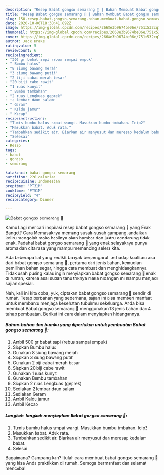 ```yaml
---
description: "Resep Babat gongso semarang 🥩 | Bahan Membuat Babat gongso semarang 🥩 Yang Sempurna"
title: "Resep Babat gongso semarang 🥩 | Bahan Membuat Babat gongso semarang 🥩 Yang Sempurna"
slug: 150-resep-babat-gongso-semarang-bahan-membuat-babat-gongso-semarang-yang-sempurna
date: 2020-10-06T18:38:41.892Z
image: https://img-global.cpcdn.com/recipes/2668e3b9674be06e/751x532cq70/babat-gongso-semarang-🥩-foto-resep-utama.jpg
thumbnail: https://img-global.cpcdn.com/recipes/2668e3b9674be06e/751x532cq70/babat-gongso-semarang-🥩-foto-resep-utama.jpg
cover: https://img-global.cpcdn.com/recipes/2668e3b9674be06e/751x532cq70/babat-gongso-semarang-🥩-foto-resep-utama.jpg
author: Jack Drake
ratingvalue: 5
reviewcount: 6
recipeingredient:
- "500 gr babat sapi rebus sampai empuk"
- " Bumbu halus"
- "8 siung bawang merah"
- "3 siung bawang putih"
- "2 biji cabai merah besar"
- "20 biji cabe rawit"
- "1 ruas kunyit"
- " Bumbu tambahan"
- "2 ruas Lengkuas geprek"
- "2 lembar daun salam"
- " Garam"
- " Kaldu jamur"
- " Kecap"
recipeinstructions:
- "Tumis bumbu halus smpai wangi. Masukkan bumbu tmbahan. Icip2"
- "Masukkan babat. Aduk rata."
- "Tambahkan sedikit air. Biarkan air menyusut dan meresap kedalam babat."
- "Selesai"
categories:
- Resep
tags:
- babat
- gongso
- semarang

katakunci: babat gongso semarang 
nutrition: 226 calories
recipecuisine: Indonesian
preptime: "PT31M"
cooktime: "PT51M"
recipeyield: "4"
recipecategory: Dinner

---
```



![Babat gongso semarang 🥩](https://img-global.cpcdn.com/recipes/2668e3b9674be06e/751x532cq70/babat-gongso-semarang-🥩-foto-resep-utama.jpg)

Kamu Lagi mencari inspirasi resep babat gongso semarang 🥩 yang Enak Banget? Cara Memasaknya memang susah-susah gampang. andaikan keliru mengolah maka hasilnya akan hambar dan justru cenderung tidak enak. Padahal babat gongso semarang 🥩 yang enak selayaknya punya aroma dan cita rasa yang mampu memancing selera kita.

Ada beberapa hal yang sedikit banyak berpengaruh terhadap kualitas rasa dari babat gongso semarang 🥩, pertama dari jenis bahan, kemudian pemilihan bahan segar, hingga cara membuat dan menghidangkannya. Tidak usah pusing kalau ingin menyiapkan babat gongso semarang 🥩 enak di rumah, karena asal sudah tahu triknya maka hidangan ini mampu menjadi sajian spesial.




Nah, kali ini kita coba, yuk, ciptakan babat gongso semarang 🥩 sendiri di rumah. Tetap berbahan yang sederhana, sajian ini bisa memberi manfaat untuk membantu menjaga kesehatan tubuhmu sekeluarga. Anda bisa membuat Babat gongso semarang 🥩 menggunakan 13 jenis bahan dan 4 tahap pembuatan. Berikut ini cara dalam menyiapkan hidangannya.

<!--inarticleads1-->

##### Bahan-bahan dan bumbu yang diperlukan untuk pembuatan Babat gongso semarang 🥩:

1. Ambil 500 gr babat sapi (rebus sampai empuk)
1. Siapkan  Bumbu halus
1. Gunakan 8 siung bawang merah
1. Siapkan 3 siung bawang putih
1. Gunakan 2 biji cabai merah besar
1. Siapkan 20 biji cabe rawit
1. Gunakan 1 ruas kunyit
1. Gunakan  Bumbu tambahan
1. Siapkan 2 ruas Lengkuas (geprek)
1. Sediakan 2 lembar daun salam
1. Sediakan  Garam
1. Ambil  Kaldu jamur
1. Ambil  Kecap




<!--inarticleads2-->

##### Langkah-langkah menyiapkan Babat gongso semarang 🥩:

1. Tumis bumbu halus smpai wangi. Masukkan bumbu tmbahan. Icip2
1. Masukkan babat. Aduk rata.
1. Tambahkan sedikit air. Biarkan air menyusut dan meresap kedalam babat.
1. Selesai




Bagaimana? Gampang kan? Itulah cara membuat babat gongso semarang 🥩 yang bisa Anda praktikkan di rumah. Semoga bermanfaat dan selamat mencoba!
